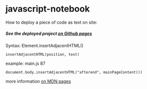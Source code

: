 # javascript-notebook

How to deploy a piece of code as text on site:

##### See the deployed project [on Github pages](https://hacking-nassa-with-html.github.io/javascript-notebook)

Syntax: Element.insertAdjacentHTML() 

```
insertAdjacentHTML(position, text)
```

example: main.js 87

```
document.body.insertAdjacentHTML("afterend", mainPageContent())
```

more information [on MDN pages](https://developer.mozilla.org/en-US/docs/Web/API/Element/insertAdjacentHTML)
